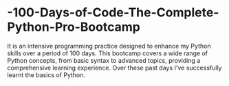 # -100-Days-of-Code-The-Complete-Python-Pro-Bootcamp
It is an intensive programming practice designed to enhance my Python skills over a period of 100 days. This bootcamp covers a wide range of Python concepts, from basic syntax to advanced topics, providing a comprehensive learning experience. 
Over these past days I've successfully learnt the basics of Python.
